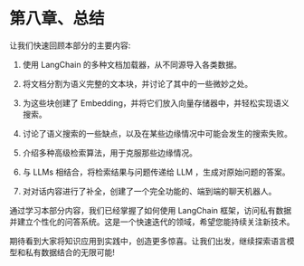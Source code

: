 # 第八章、总结

让我们快速回顾本部分的主要内容:

1. 使用 LangChain 的多种文档加载器，从不同源导入各类数据。

2. 将文档分割为语义完整的文本块，并讨论了其中的一些微妙之处。

3. 为这些块创建了 Embedding，并将它们放入向量存储器中，并轻松实现语义搜索。

4. 讨论了语义搜索的一些缺点，以及在某些边缘情况中可能会发生的搜索失败。

5. 介绍多种高级检索算法，用于克服那些边缘情况。

6. 与 LLMs 相结合，将检索结果与问题传递给 LLM ，生成对原始问题的答案。

7. 对对话内容进行了补全，创建了一个完全功能的、端到端的聊天机器人。

通过学习本部分内容，我们已经掌握了如何使用 LangChain 框架，访问私有数据并建立个性化的问答系统。这是一个快速迭代的领域，希望您能持续关注新技术。

期待看到大家将知识应用到实践中，创造更多惊喜。让我们出发，继续探索语言模型和私有数据结合的无限可能!
